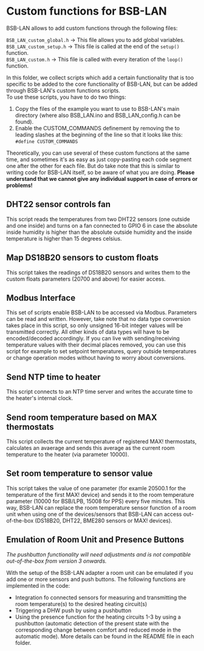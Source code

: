 # Custom functions for BSB-LAN

BSB-LAN allows to add custom functions through the following files:

`BSB_LAN_custom_global.h` -> This file allows you to add global variables.  
`BSB_LAN_custom_setup.h` -> This file is called at the end of the `setup()` function.  
`BSB_LAN_custom.h` -> This file is called with every iteration of the `loop()` function.  
  
In this folder, we collect scripts which add a certain functionality that is too specific to be added to the core functionality of BSB-LAN, but can be added through BSB-LAN's custom functions scripts.  
To use these scripts, you have to do two things:  
1. Copy the files of the example you want to use to BSB-LAN's main directory (where also BSB_LAN.ino and BSB_LAN_config.h can be found).
2. Enable the CUSTOM_COMMANDS definement by removing the to leading slashes at the beginning of the line so that it looks like this:  
`#define CUSTOM_COMMANDS`

Theoretically, you can use several of these custom functions at the same time, and sometimes it's as easy as just copy-pasting each code segment one after the other for each file. But do take note that this is similar to writing code for BSB-LAN itself, so be aware of what you are doing.
**Please understand that we cannot give any individual support in case of errors or problems!**

## DHT22 sensor controls fan

This script reads the temperatures from two DHT22 sensors (one outside and one inside) and turns on a fan connected to GPIO 6 in case the absolute inside humidity is higher than the absolute outside humidity and the inside temperature is higher than 15 degrees celsius.

## Map DS18B20 sensors to custom floats

This script takes the readings of DS18B20 sensors and writes them to the custom floats parameters (20700 and above) for easier access.

## Modbus Interface

This set of scripts enable BSB-LAN to be accessed via Modbus. Parameters can be read and written. However, take note that no data type conversion takes place in this script, so only unsigned 16-bit integer values will be transmitted correctly. All other kinds of data types will have to be encoded/decoded accordingly. If you can live with sending/receiving temperature values with their decimal places removed, you can use this script for example to set setpoint temperatures, query outside temperatures or change operation modes without having to worry about conversions.

## Send NTP time to heater

This script connects to an NTP time server and writes the accurate time to the heater's internal clock.

## Send room temperature based on MAX thermostats

This script collects the current temperature of registered MAX! thermostats, calculates an avaerage and sends this average as the current room temperature to the heater (via parameter 10000).

## Set room temperature to sensor value

This script takes the value of one parameter (for examle 20500.1 for the temperature of the first MAX! device) and sends it to the room temperature parameter (10000 for BSB/LPB, 15008 for PPS) every five minutes. This way, BSB-LAN can replace the room temperature sensor function of a room unit when using one of the devices/sensors that BSB-LAN can access out-of-the-box (DS18B20, DHT22, BME280 sensors or MAX! devices).

## Emulation of Room Unit and Presence Buttons

_The pushbutton functionality will need adjustments and is not compatible out-of-the-box from version 3 onwards._  

With the setup of the BSB-LAN adapter a room unit can be emulated if you add one or more sensors and push buttons.
The following functions are implemented in the code:
- Integration fo connected sensors for measuring and transmitting the room temperature(s) to the desired heating circuit(s)
- Triggering a DHW push by using a pushbutton
- Using the presence function for the heating circuits 1-3 by using a pushbutton (automatic detection of the present state with the corresponding change between comfort and reduced mode in the automatic mode).
More details can be found in the README file in each folder.
